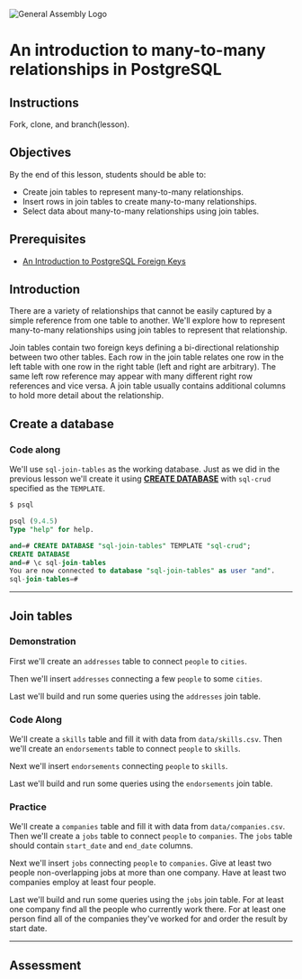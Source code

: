 ![General Assembly Logo](http://i.imgur.com/ke8USTq.png)

# An introduction to many-to-many relationships in PostgreSQL

## Instructions

Fork, clone, and branch(lesson).

## Objectives

By the end of this lesson, students should be able to:

- Create join tables to represent many-to-many relationships.
- Insert rows in join tables to create many-to-many relationships.
- Select data about many-to-many relationships using join tables.

## Prerequisites

- [An Introduction to PostgreSQL Foreign Keys](https://github.com/ga-wdi-boston/sql-join)

## Introduction

There are a variety of relationships that cannot be easily captured by a simple reference from one table to another.  We'll explore how to represent many-to-many relationships using join tables to represent that relationship.

Join tables contain two foreign keys defining a bi-directional relationship between two other tables.  Each row in the join table relates one row in the left table with one row in the right table (left and right are arbitrary).  The same left row reference may appear with many different right row references and vice versa.  A join table usually contains additional columns to hold more detail about the relationship.

## Create a database

### Code along

We'll use `sql-join-tables` as the working database.  Just as we did in the previous lesson we'll create it using  **[CREATE DATABASE](http://www.postgresql.org/docs/9.4/static/sql-createdatabase.html)** with `sql-crud` specified as the `TEMPLATE`.

```bash
$ psql
```

```sql
psql (9.4.5)
Type "help" for help.

and=# CREATE DATABASE "sql-join-tables" TEMPLATE "sql-crud";
CREATE DATABASE
and=# \c sql-join-tables
You are now connected to database "sql-join-tables" as user "and".
sql-join-tables=#
```

---

## Join tables

### Demonstration

First we'll create an `addresses` table to connect `people` to `cities`.

Then we'll insert `addresses` connecting a few `people` to some `cities`.

Last we'll build and run some queries using the `addresses` join table.

### Code Along

We'll create a `skills` table and fill it with data from `data/skills.csv`.  Then we'll create an `endorsements` table to connect `people` to `skills`.

Next we'll insert `endorsements` connecting `people` to `skills`.

Last we'll build and run some queries using the `endorsements` join table.

### Practice

We'll create a `companies` table and fill it with data from `data/companies.csv`.  Then we'll create a `jobs` table to connect `people` to `companies`.  The `jobs` table should contain `start_date` and `end_date` columns.

Next we'll insert `jobs` connecting `people` to `companies`.  Give at least two people non-overlapping jobs at more than one company.  Have at least two companies employ at least four people.

Last we'll build and run some queries using the `jobs` join table.  For at least one company find all the people who currently work there.  For at least one person find all of the companies they've worked for and order the result by start date.

---

## Assessment
